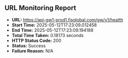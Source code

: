 ## URL Monitoring Report

- **URL:** https://api-gw1-prod1.fisglobal.com/gw/v1/health
- **Start Time:** 2025-05-12T17:23:09.012458
- **End Time:** 2025-05-12T17:23:09.194188
- **Total Time Taken:** 0.18173 seconds
- **HTTP Status Code:** 200
- **Status:** Success
- **Failure Reason:** N/A
